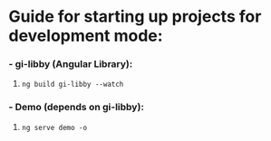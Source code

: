 # Guide for starting up projects for development mode:

### - gi-libby (Angular Library):

1. `ng build gi-libby --watch`

### - Demo (depends on gi-libby):

1. `ng serve demo -o`
